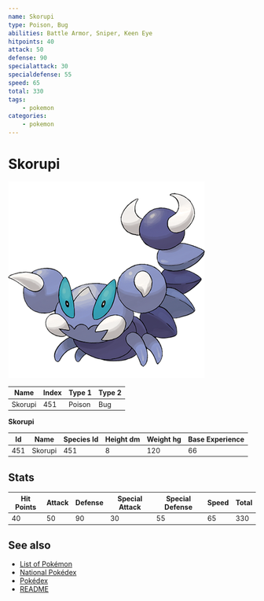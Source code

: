 ```yaml
---
name: Skorupi
type: Poison, Bug
abilities: Battle Armor, Sniper, Keen Eye
hitpoints: 40
attack: 50
defense: 90
specialattack: 30
specialdefense: 55
speed: 65
total: 330
tags:
    - pokemon
categories:
    - pokemon
---
```


# Skorupi


![Skorupi](images/451.png)

| **Name** | **Index** | **Type 1** | **Type 2** |
|----|----|----|----|
| Skorupi | 451 | Poison | Bug  |

**Skorupi** 




| **Id** | **Name** | **Species Id** | **Height dm** | **Weight hg** | **Base Experience** |
|--------|----------|----------------|------------|------------|---------------------|
| 451 | Skorupi | 451 | 8 | 120 | 66 |



## Stats

| **Hit Points** | **Attack** | **Defense** | **Special Attack** | **Special Defense** | **Speed** | **Total** |
|----------------|------------|-------------|--------------------|---------------------|-----------|-----------|
| 40 | 50 | 90 | 30 | 55 | 65 | 330 |

## See also

- [List of Pokémon](../pokemon.md)
- [National Pokédex](../national_pokedex.md)
- [Pokédex](../pokedex.md)
- [README](../README.md)
